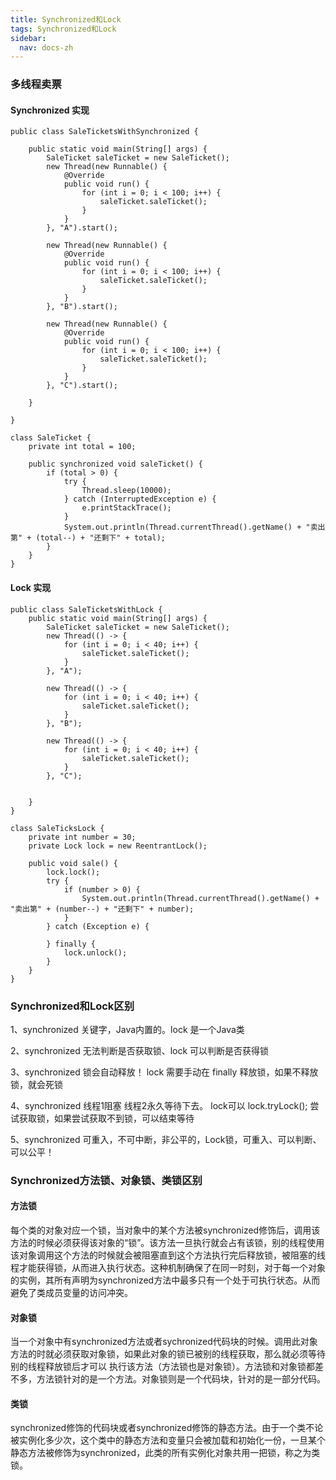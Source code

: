 ```yaml
---
title: Synchronized和Lock
tags: Synchronized和Lock
sidebar: 
  nav: docs-zh
---
```


### 多线程卖票

#### Synchronized 实现

```
public class SaleTicketsWithSynchronized {

    public static void main(String[] args) {
        SaleTicket saleTicket = new SaleTicket();
        new Thread(new Runnable() {
            @Override
            public void run() {
                for (int i = 0; i < 100; i++) {
                    saleTicket.saleTicket();
                }
            }
        }, "A").start();

        new Thread(new Runnable() {
            @Override
            public void run() {
                for (int i = 0; i < 100; i++) {
                    saleTicket.saleTicket();
                }
            }
        }, "B").start();

        new Thread(new Runnable() {
            @Override
            public void run() {
                for (int i = 0; i < 100; i++) {
                    saleTicket.saleTicket();
                }
            }
        }, "C").start();

    }

}

class SaleTicket {
    private int total = 100;

    public synchronized void saleTicket() {
        if (total > 0) {
            try {
                Thread.sleep(10000);
            } catch (InterruptedException e) {
                e.printStackTrace();
            }
            System.out.println(Thread.currentThread().getName() + "卖出第" + (total--) + "还剩下" + total);
        }
    }
}
```

#### Lock 实现

```
public class SaleTicketsWithLock {
    public static void main(String[] args) {
        SaleTicket saleTicket = new SaleTicket();
        new Thread(() -> {
            for (int i = 0; i < 40; i++) {
                saleTicket.saleTicket();
            }
        }, "A");

        new Thread(() -> {
            for (int i = 0; i < 40; i++) {
                saleTicket.saleTicket();
            }
        }, "B");

        new Thread(() -> {
            for (int i = 0; i < 40; i++) {
                saleTicket.saleTicket();
            }
        }, "C");


    }
}

class SaleTicksLock {
    private int number = 30;
    private Lock lock = new ReentrantLock();

    public void sale() {
        lock.lock();
        try {
            if (number > 0) {
                System.out.println(Thread.currentThread().getName() + "卖出第" + (number--) + "还剩下" + number);
            }
        } catch (Exception e) {

        } finally {
            lock.unlock();
        }
    }
}
```

### Synchronized和Lock区别

1、synchronized 关键字，Java内置的。lock 是一个Java类 

2、synchronized 无法判断是否获取锁、lock 可以判断是否获得锁

3、synchronized 锁会自动释放！ lock 需要手动在 finally 释放锁，如果不释放锁，就会死锁

4、synchronized 线程1阻塞 线程2永久等待下去。 lock可以 lock.tryLock(); 尝试获取锁，如果尝试获取不到锁，可以结束等待

5、synchronized 可重入，不可中断，非公平的，Lock锁，可重入、可以判断、可以公平！

### Synchronized方法锁、对象锁、类锁区别

#### 方法锁
每个类的对象对应一个锁，当对象中的某个方法被synchronized修饰后，调用该方法的时候必须获得该对象的“锁”。该方法一旦执行就会占有该锁，别的线程使用该对象调用这个方法的时候就会被阻塞直到这个方法执行完后释放锁，被阻塞的线程才能获得锁，从而进入执行状态。这种机制确保了在同一时刻，对于每一个对象的实例，其所有声明为synchronized方法中最多只有一个处于可执行状态。从而避免了类成员变量的访问冲突。

#### 对象锁
当一个对象中有synchronized方法或者sychronized代码块的时候。调用此对象方法的时就必须获取对象锁，如果此对象的锁已被别的线程获取，那么就必须等待别的线程释放锁后才可以 执行该方法（方法锁也是对象锁）。方法锁和对象锁都差不多，方法锁针对的是一个方法。对象锁则是一个代码块，针对的是一部分代码。

#### 类锁
synchronized修饰的代码块或者synchronized修饰的静态方法。由于一个类不论被实例化多少次，这个类中的静态方法和变量只会被加载和初始化一份，一旦某个静态方法被修饰为synchronized，此类的所有实例化对象共用一把锁，称之为类锁。